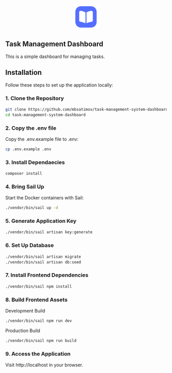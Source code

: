<p align="center">
    <a href="https://laravel.com" target="_blank">
        <img src="public/logo.png" width="80" alt="Laravel Logo">
    </a>
</p>

## Task Management Dashboard

This is a simple dashboard for managing tasks.


## Installation

Follow these steps to set up the application locally:

### 1. Clone the Repository

```sh
git clone https://github.com/mbsatimov/task-management-system-dashboard
cd task-management-system-dashboard
```

### 2. Copy the .env file

Copy the .env.example file to .env:

```sh
cp .env.example .env
```

### 3. Install Dependaecies

```sh
composer install
```

### 4. Bring Sail Up

Start the Docker containers with Sail:

```sh
./vendor/bin/sail up -d
```

### 5. Generate Application Key

```sh
./vendor/bin/sail artisan key:generate
```

### 6. Set Up Database

```sh
./vendor/bin/sail artisan migrate
./vendor/bin/sail artisan db:seed
```

### 7. Install Frontend Dependencies

```sh
./vendor/bin/sail npm install
```

### 8. Build Frontend Assets

Development Build

```sh
./vendor/bin/sail npm run dev
```

Production Build

```sh
./vendor/bin/sail npm run build
```

### 9. Access the Application

Visit http://localhost in your browser.
